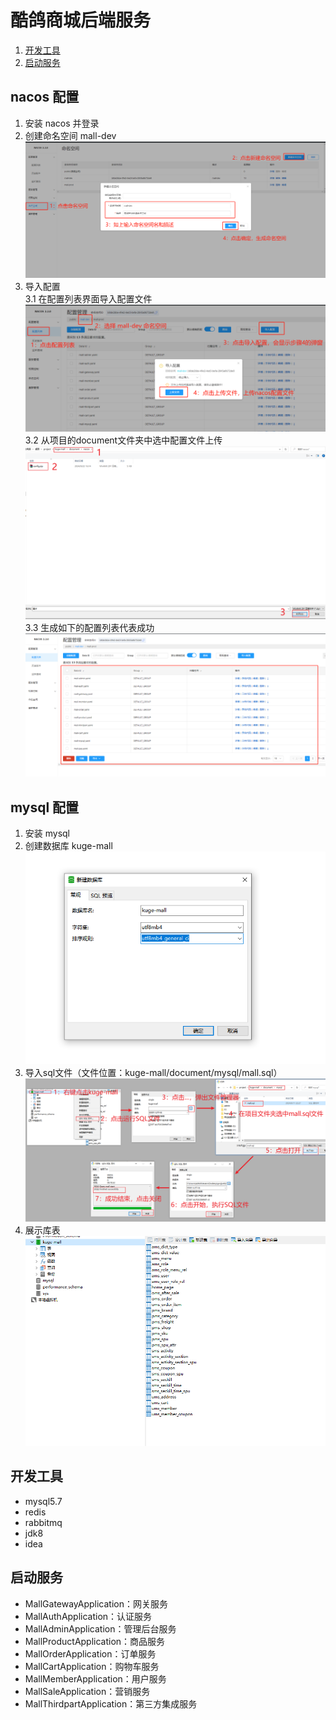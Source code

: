 # 酷鸽商城后端服务

[//]: # (1. [H5端演示图例]&#40;#H5端演示图例&#41;)

[//]: # (1. [管理端演示图例]&#40;#管理端演示图例&#41;)
1. [开发工具](#开发工具)
1. [启动服务](#启动服务)

[//]: # (## H5端演示图例)

[//]: # ()
[//]: # (<div>)

[//]: # ()
[//]: # (  <img src="/document/assets/img/h5/首页.png" />)

[//]: # ()
[//]: # (  <img src="/document/assets/img/h5/分类.png" />)

[//]: # ()
[//]: # (  <img src="/document/assets/img/h5/购物车.png" />)

[//]: # ()
[//]: # (  <img src="/document/assets/img/h5/我的.png" />)

[//]: # ()
[//]: # (  <img src="/document/assets/img/h5/搜索结果.png" />)

[//]: # ()
[//]: # (  <img src="/document/assets/img/h5/营销活动.png" />)

[//]: # ()
[//]: # (  <img src="/document/assets/img/h5/秒杀活动.png" />)

[//]: # ()
[//]: # (  <img src="/document/assets/img/h5/商品详情.png" />)

[//]: # ()
[//]: # (  <img src="/document/assets/img/h5/确认订单.png" />)

[//]: # ()
[//]: # (  <img src="/document/assets/img/h5/选择地址.png" />)

[//]: # ()
[//]: # (  <img src="/document/assets/img/h5/支付.png" />)

[//]: # ()
[//]: # (  <img src="/document/assets/img/h5/支付二维码.png" />)

[//]: # ()
[//]: # (  <img src="/document/assets/img/h5/支付成功.png" />)

[//]: # ()
[//]: # (  <img src="/document/assets/img/h5/订单列表.png" />)

[//]: # ()
[//]: # (  <img src="/document/assets/img/h5/待支付订单.png" />)

[//]: # ()
[//]: # (  <img src="/document/assets/img/h5/待发货订单.png" />)

[//]: # ()
[//]: # (  <img src="/document/assets/img/h5/订单详情.png" />)

[//]: # ()
[//]: # (  <img src="/document/assets/img/h5/申请售后.png" />)

[//]: # ()
[//]: # (  <img src="/document/assets/img/h5/售后列表.png" />)

[//]: # ()
[//]: # (  <img src="/document/assets/img/h5/售后详情.png" />)

[//]: # ()
[//]: # (  <img src="/document/assets/img/h5/地址列表.png" />)

[//]: # ()
[//]: # (  <img src="/document/assets/img/h5/新增收货地址.png" />)

[//]: # ()
[//]: # (  <img src="/document/assets/img/h5/编辑收货地址.png" />)

[//]: # ()
[//]: # (  <img src="/document/assets/img/h5/删除收货地址.png" />)

[//]: # ()
[//]: # (  <img src="/document/assets/img/h5/优惠券列表.png" />)

[//]: # ()
[//]: # (  <img src="/document/assets/img/h5/个人中心.png" />)

[//]: # ()
[//]: # (  <img src="/document/assets/img/h5/修改昵称.png" />)

[//]: # ()
[//]: # (  <img src="/document/assets/img/h5/更换手机号.png" />)

[//]: # ()
[//]: # (  <img src="/document/assets/img/h5/登录.png" />)

[//]: # ()
[//]: # (</div>)

[//]: # ()
[//]: # ()
[//]: # (## 管理端演示图例)

[//]: # ()
[//]: # (<div>)

[//]: # ()
[//]: # (  <img src="/document/assets/img/admin/用户管理.png" />)

[//]: # ()
[//]: # (  <img src="/document/assets/img/admin/添加用户.png" />)

[//]: # ()
[//]: # (  <img src="/document/assets/img/admin/编辑用户.png" />)

[//]: # ()
[//]: # (  <img src="/document/assets/img/admin/修改密码.png" />)

[//]: # ()
[//]: # (  <img src="/document/assets/img/admin/角色管理.png" />)

[//]: # ()
[//]: # (  <img src="/document/assets/img/admin/添加角色.png" />)

[//]: # ()
[//]: # (  <img src="/document/assets/img/admin/编辑角色.png" />)

[//]: # ()
[//]: # (  <img src="/document/assets/img/admin/菜单管理.png" />)

[//]: # ()
[//]: # (  <img src="/document/assets/img/admin/添加菜单.png" />)

[//]: # ()
[//]: # (  <img src="/document/assets/img/admin/编辑菜单.png" />)

[//]: # ()
[//]: # (  <img src="/document/assets/img/admin/字典管理.png" />)

[//]: # ()
[//]: # (  <img src="/document/assets/img/admin/添加字典类型.png" />)

[//]: # ()
[//]: # (  <img src="/document/assets/img/admin/字典值列表.png" />)

[//]: # ()
[//]: # (  <img src="/document/assets/img/admin/添加字典值.png" />)

[//]: # ()
[//]: # (  <img src="/document/assets/img/admin/分类管理.png" />)

[//]: # ()
[//]: # (  <img src="/document/assets/img/admin/添加分类.png" />)

[//]: # ()
[//]: # (  <img src="/document/assets/img/admin/编辑分类.png" />)

[//]: # ()
[//]: # (  <img src="/document/assets/img/admin/品牌管理.png" />)

[//]: # ()
[//]: # (  <img src="/document/assets/img/admin/添加品牌.png" />)

[//]: # ()
[//]: # (  <img src="/document/assets/img/admin/编辑品牌.png" />)

[//]: # ()
[//]: # (  <img src="/document/assets/img/admin/商品管理.png" />)

[//]: # ()
[//]: # (  <img src="/document/assets/img/admin/添加商品.png" />)

[//]: # ()
[//]: # (  <img src="/document/assets/img/admin/编辑商品.png" />)

[//]: # ()
[//]: # (  <img src="/document/assets/img/admin/活动管理.png" />)

[//]: # ()
[//]: # (  <img src="/document/assets/img/admin/添加活动.png" />)

[//]: # ()
[//]: # (  <img src="/document/assets/img/admin/编辑活动.png" />)

[//]: # ()
[//]: # (  <img src="/document/assets/img/admin/秒杀管理.png" />)

[//]: # ()
[//]: # (  <img src="/document/assets/img/admin/添加秒杀活动.png" />)

[//]: # ()
[//]: # (  <img src="/document/assets/img/admin/编辑秒杀活动.png" />)

[//]: # ()
[//]: # (  <img src="/document/assets/img/admin/优惠券管理.png" />)

[//]: # ()
[//]: # (  <img src="/document/assets/img/admin/添加优惠券.png" />)

[//]: # ()
[//]: # (  <img src="/document/assets/img/admin/编辑优惠券.png" />)

[//]: # ()
[//]: # (  <img src="/document/assets/img/admin/订单列表.png" />)

[//]: # ()
[//]: # (  <img src="/document/assets/img/admin/订单详情.png" />)

[//]: # ()
[//]: # (  <img src="/document/assets/img/admin/售后管理.png" />)

[//]: # ()
[//]: # (  <img src="/document/assets/img/admin/售后详情.png" />)

[//]: # ()
[//]: # (  <img src="/document/assets/img/admin/店铺管理.png" />)

[//]: # ()
[//]: # (  <img src="/document/assets/img/admin/添加店铺.png" />)

[//]: # ()
[//]: # (  <img src="/document/assets/img/admin/编辑店铺.png" />)

[//]: # ()
[//]: # (  <img src="/document/assets/img/admin/运费模板.png" />)

[//]: # ()
[//]: # (  <img src="/document/assets/img/admin/添加运费模板.png" />)

[//]: # ()
[//]: # (  <img src="/document/assets/img/admin/编辑运费模板.png" />)

[//]: # ()
[//]: # (  <img src="/document/assets/img/admin/首页配置.png" />)

[//]: # ()
[//]: # (</div>)

## nacos 配置

1. 安装 nacos 并登录
2. 创建命名空间 mall-dev
![创建命名空间.png](/document/assets/img/nacos/创建命名空间.png)
3. 导入配置  
3.1 在配置列表界面导入配置文件
![导入配置.png](/document/assets/img/nacos/导入配置.png)
3.2 从项目的document文件夹中选中配置文件上传
![配置文件.png](/document/assets/img/nacos/配置文件.png)
3.3 生成如下的配置列表代表成功
![配置列表.png](/document/assets/img/nacos/配置列表.png)

## mysql 配置
1. 安装 mysql
2. 创建数据库 kuge-mall
   ![创建数据库.png](/document/assets/img/mysql/创建数据库.png)
3. 导入sql文件（文件位置：kuge-mall/document/mysql/mall.sql）
   ![执行sql文件.png](/document/assets/img/mysql/执行sql文件.png)
4. 展示库表
   ![库表.png](/document/assets/img/mysql/库表.png)
## 开发工具
* mysql5.7
* redis
* rabbitmq
* jdk8
* idea

## 启动服务
* MallGatewayApplication：网关服务
* MallAuthApplication：认证服务
* MallAdminApplication：管理后台服务
* MallProductApplication：商品服务
* MallOrderApplication：订单服务
* MallCartApplication：购物车服务
* MallMemberApplication：用户服务
* MallSaleApplication：营销服务
* MallThirdpartApplication：第三方集成服务